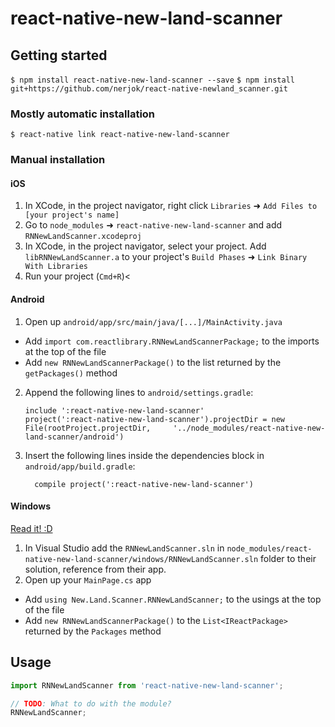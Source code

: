 
# react-native-new-land-scanner

## Getting started

`$ npm install react-native-new-land-scanner --save`
`$ npm install git+https://github.com/nerjok/react-native-newland_scanner.git`

### Mostly automatic installation

`$ react-native link react-native-new-land-scanner`

### Manual installation


#### iOS

1. In XCode, in the project navigator, right click `Libraries` ➜ `Add Files to [your project's name]`
2. Go to `node_modules` ➜ `react-native-new-land-scanner` and add `RNNewLandScanner.xcodeproj`
3. In XCode, in the project navigator, select your project. Add `libRNNewLandScanner.a` to your project's `Build Phases` ➜ `Link Binary With Libraries`
4. Run your project (`Cmd+R`)<

#### Android

1. Open up `android/app/src/main/java/[...]/MainActivity.java`
  - Add `import com.reactlibrary.RNNewLandScannerPackage;` to the imports at the top of the file
  - Add `new RNNewLandScannerPackage()` to the list returned by the `getPackages()` method
2. Append the following lines to `android/settings.gradle`:
  	```
  	include ':react-native-new-land-scanner'
  	project(':react-native-new-land-scanner').projectDir = new File(rootProject.projectDir, 	'../node_modules/react-native-new-land-scanner/android')
  	```
3. Insert the following lines inside the dependencies block in `android/app/build.gradle`:
  	```
      compile project(':react-native-new-land-scanner')
  	```

#### Windows
[Read it! :D](https://github.com/ReactWindows/react-native)

1. In Visual Studio add the `RNNewLandScanner.sln` in `node_modules/react-native-new-land-scanner/windows/RNNewLandScanner.sln` folder to their solution, reference from their app.
2. Open up your `MainPage.cs` app
  - Add `using New.Land.Scanner.RNNewLandScanner;` to the usings at the top of the file
  - Add `new RNNewLandScannerPackage()` to the `List<IReactPackage>` returned by the `Packages` method


## Usage
```javascript
import RNNewLandScanner from 'react-native-new-land-scanner';

// TODO: What to do with the module?
RNNewLandScanner;
```
  
